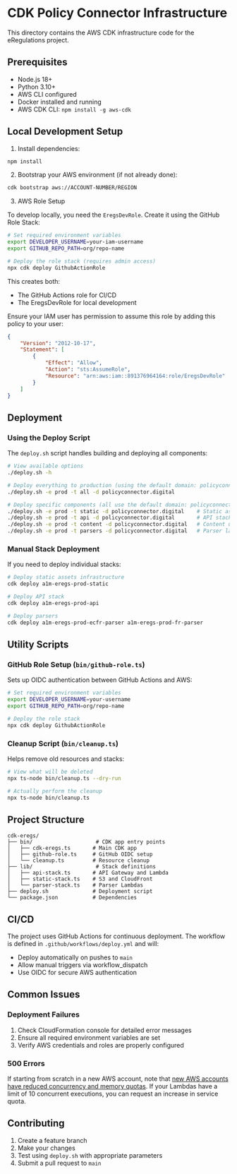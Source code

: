 # CDK Policy Connector Infrastructure

This directory contains the AWS CDK infrastructure code for the eRegulations project.

## Prerequisites

- Node.js 18+
- Python 3.10+
- AWS CLI configured
- Docker installed and running
- AWS CDK CLI: `npm install -g aws-cdk`

## Local Development Setup

1. Install dependencies:
```bash
npm install
```

2. Bootstrap your AWS environment (if not already done):
```bash
cdk bootstrap aws://ACCOUNT-NUMBER/REGION
```

3. AWS Role Setup

To develop locally, you need the `EregsDevRole`. Create it using the GitHub Role Stack:
```bash
# Set required environment variables
export DEVELOPER_USERNAME=your-iam-username
export GITHUB_REPO_PATH=org/repo-name

# Deploy the role stack (requires admin access)
npx cdk deploy GithubActionRole
```

This creates both:
- The GitHub Actions role for CI/CD
- The EregsDevRole for local development

Ensure your IAM user has permission to assume this role by adding this policy to your user:
```json
{
    "Version": "2012-10-17",
    "Statement": [
        {
            "Effect": "Allow",
            "Action": "sts:AssumeRole",
            "Resource": "arn:aws:iam::891376964164:role/EregsDevRole"
        }
    ]
}
```

## Deployment

### Using the Deploy Script

The `deploy.sh` script handles building and deploying all components:

```bash
# View available options
./deploy.sh -h

# Deploy everything to production (using the default domain: policyconnector.digital)
./deploy.sh -e prod -t all -d policyconnector.digital

# Deploy specific components (all use the default domain: policyconnector.digital)
./deploy.sh -e prod -t static -d policyconnector.digital    # Static assets only
./deploy.sh -e prod -t api -d policyconnector.digital       # API stack only
./deploy.sh -e prod -t content -d policyconnector.digital   # Content updates only
./deploy.sh -e prod -t parsers -d policyconnector.digital   # Parser lambdas only

```

### Manual Stack Deployment

If you need to deploy individual stacks:

```bash
# Deploy static assets infrastructure
cdk deploy a1m-eregs-prod-static

# Deploy API stack
cdk deploy a1m-eregs-prod-api

# Deploy parsers
cdk deploy a1m-eregs-prod-ecfr-parser a1m-eregs-prod-fr-parser
```

## Utility Scripts

### GitHub Role Setup (`bin/github-role.ts`)

Sets up OIDC authentication between GitHub Actions and AWS:

```bash
# Set required environment variables
export DEVELOPER_USERNAME=your-username
export GITHUB_REPO_PATH=org/repo-name

# Deploy the role stack
npx cdk deploy GithubActionRole
```

### Cleanup Script (`bin/cleanup.ts`)

Helps remove old resources and stacks:

```bash
# View what will be deleted
npx ts-node bin/cleanup.ts --dry-run

# Actually perform the cleanup
npx ts-node bin/cleanup.ts
```

## Project Structure

```
cdk-eregs/
├── bin/                    # CDK app entry points
│   ├── cdk-eregs.ts       # Main CDK app
│   ├── github-role.ts     # GitHub OIDC setup
│   └── cleanup.ts         # Resource cleanup
├── lib/                    # Stack definitions
│   ├── api-stack.ts       # API Gateway and Lambda
│   ├── static-stack.ts    # S3 and CloudFront
│   └── parser-stack.ts    # Parser Lambdas
├── deploy.sh              # Deployment script
└── package.json           # Dependencies
```

## CI/CD

The project uses GitHub Actions for continuous deployment. The workflow is defined in `.github/workflows/deploy.yml` and will:
- Deploy automatically on pushes to `main`
- Allow manual triggers via workflow_dispatch
- Use OIDC for secure AWS authentication

## Common Issues


### Deployment Failures
1. Check CloudFormation console for detailed error messages
2. Ensure all required environment variables are set
3. Verify AWS credentials and roles are properly configured

### 500 Errors

If starting from scratch in a new AWS account, note that [new AWS accounts have reduced concurrency and memory quotas](https://docs.aws.amazon.com/lambda/latest/dg/gettingstarted-limits.html). If your Lambdas have a limit of 10 concurrent executions, you can request an increase in service quota.

## Contributing

1. Create a feature branch
2. Make your changes
3. Test using `deploy.sh` with appropriate parameters
4. Submit a pull request to `main`
